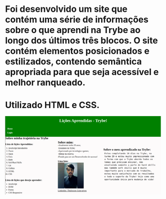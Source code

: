 # Foi desenvolvido um site que contém uma série de informações sobre o que aprendi na Trybe ao longo dos últimos três blocos. O site contém elementos posicionados e estilizados, contendo semântica apropriada para que seja acessível e melhor ranqueado.

# Utilizado HTML e CSS.

![exemplo](./Resultado.png)
